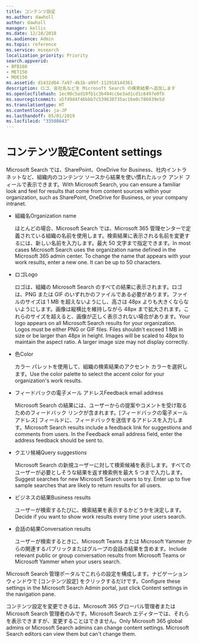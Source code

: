 ```yaml
---
title: コンテンツ設定
ms.author: dawholl
author: dawholl
manager: kellis
ms.date: 12/18/2018
ms.audience: Admin
ms.topic: reference
ms.service: mssearch
localization_priority: Priority
search.appverid:
- BFB160
- MET150
- MOE150
ms.assetid: d1432d64-7a97-4b1b-a99f-11291814d361
description: ロゴ、会社名などを Microsoft Search の検索結果へ追加します
ms.openlocfilehash: 1ec90c5ad10fb1c3b494ccbe3ad1cd1c6497e0fb
ms.sourcegitcommit: a5fd9d4f46bbb7c539630735ac16e0c786939e5d
ms.translationtype: HT
ms.contentlocale: ja-JP
ms.lasthandoff: 05/01/2019
ms.locfileid: "33508643"
---
```

# <a name="content-settings"></a><span data-ttu-id="8c6f0-103">コンテンツ設定</span><span class="sxs-lookup"><span data-stu-id="8c6f0-103">Content settings</span></span>

<span data-ttu-id="8c6f0-104">Microsoft Search では、SharePoint、OneDrive for Business、社内イントラネットなど、組織内のコンテンツ ソースから結果を使い慣れたルック アンド フィールで表示できます。</span><span class="sxs-lookup"><span data-stu-id="8c6f0-104">With Microsoft Search, you can ensure a familiar look and feel for results that come from content sources within your organization, such as SharePoint, OneDrive for Business, or your company intranet.</span></span> 
  
- <span data-ttu-id="8c6f0-105">組織名</span><span class="sxs-lookup"><span data-stu-id="8c6f0-105">Organization name</span></span>
    
    <span data-ttu-id="8c6f0-p101">ほとんどの場合、Microsoft Search では、Microsoft 365 管理センターで定義されている組織の名前を使用します。検索結果に表示される名前を変更するには、新しい名前を入力します。最大 50 文字まで指定できます。</span><span class="sxs-lookup"><span data-stu-id="8c6f0-p101">In most cases Microsoft Search uses the organization name defined in the Microsoft 365 admin center. To change the name that appears with your work results, enter a new one. It can be up to 50 characters.</span></span>
    
- <span data-ttu-id="8c6f0-109">ロゴ</span><span class="sxs-lookup"><span data-stu-id="8c6f0-109">Logo</span></span>
    
    <span data-ttu-id="8c6f0-p102">ロゴは、組織の Microsoft Search のすべての結果に表示されます。ロゴは、PNG または GIF のいずれかのファイルである必要があります。ファイルのサイズは 1 MB を超えないようにし、高さは 48px よりも大きくならないようにします。画像は縦横比を維持しながら 48px まで拡大されます。これらのサイズを超えると、画像が正しく表示されない場合があります。</span><span class="sxs-lookup"><span data-stu-id="8c6f0-p102">Your logo appears on all Microsoft Search results for your organization. Logos must be either PNG or GIF files. Files shouldn't exceed 1 MB in size or be larger than 48px in height. Images will be scaled to 48px to maintain the aspect ratio. A larger image size may not display correctly.</span></span>
    
- <span data-ttu-id="8c6f0-115">色</span><span class="sxs-lookup"><span data-stu-id="8c6f0-115">Color</span></span>
    
    <span data-ttu-id="8c6f0-116">カラー パレットを使用して、組織の検索結果のアクセント カラーを選択します。</span><span class="sxs-lookup"><span data-stu-id="8c6f0-116">Use the color palette to select the accent color for your organization's work results.</span></span>
    
- <span data-ttu-id="8c6f0-117">フィードバックの電子メール アドレス</span><span class="sxs-lookup"><span data-stu-id="8c6f0-117">Feedback email address</span></span>
    
    <span data-ttu-id="8c6f0-p103">Microsoft Search の結果には、ユーザーからの提案やコメントを受け取るためのフィードバック リンクが含まれます。[フィードバックの電子メール アドレス] フィールドに、フィードバックを送信するアドレスを入力します。</span><span class="sxs-lookup"><span data-stu-id="8c6f0-p103">Microsoft Search results include a feedback link for suggestions and comments from users. In the Feedback email address field, enter the address feedback should be sent to.</span></span>
    
- <span data-ttu-id="8c6f0-120">クエリ候補</span><span class="sxs-lookup"><span data-stu-id="8c6f0-120">Query suggestions</span></span>
    
    <span data-ttu-id="8c6f0-p104">Microsoft Search の新規ユーザーに対して検索候補を表示します。すべてのユーザーが必要としそうな結果を返す検索例を最大 5 つまで入力します。</span><span class="sxs-lookup"><span data-stu-id="8c6f0-p104">Suggest searches for new Microsoft Search users to try. Enter up to five sample searches that are likely to return results for all users.</span></span>
    
- <span data-ttu-id="8c6f0-123">ビジネスの結果</span><span class="sxs-lookup"><span data-stu-id="8c6f0-123">Business results</span></span>
    
    <span data-ttu-id="8c6f0-124">ユーザーが検索するたびに、検索結果を表示するかどうかを決定します。</span><span class="sxs-lookup"><span data-stu-id="8c6f0-124">Decide if you want to show work results every time your users search.</span></span>
    
- <span data-ttu-id="8c6f0-125">会話の結果</span><span class="sxs-lookup"><span data-stu-id="8c6f0-125">Conversation results</span></span>
    
    <span data-ttu-id="8c6f0-126">ユーザーが検索するときに、Microsoft Teams または Microsoft Yammer からの関連するパブリックまたはグループの会話の結果を含めます。</span><span class="sxs-lookup"><span data-stu-id="8c6f0-126">Include relevant public or group conversation results from Microsoft Teams or Microsoft Yammer when your users search.</span></span>
    
<span data-ttu-id="8c6f0-127">Microsoft Search 管理ポータルでこれらの設定を構成します。ナビゲーション ウィンドウで [コンテンツ設定] をクリックするだけです。</span><span class="sxs-lookup"><span data-stu-id="8c6f0-127">Configure these settings in the Microsoft Search Admin portal, just click Content settings in the navigation pane.</span></span>
  
<span data-ttu-id="8c6f0-p105">コンテンツ設定を変更できるは、Microsoft 365 グローバル管理者または Microsoft Search 管理者のみです。Microsoft Search エディターでは、それらを表示できますが、変更することはできません。</span><span class="sxs-lookup"><span data-stu-id="8c6f0-p105">Only Microsoft 365 global admins or Microsoft Search admins can change content settings. Microsoft Search editors can view them but can't change them.</span></span>



